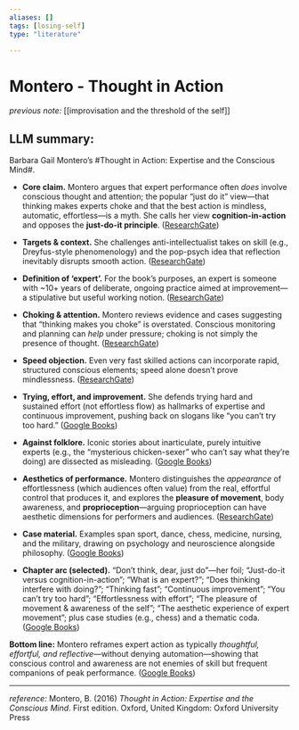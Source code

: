 ```yaml
---
aliases: []
tags: [losing-self]
type: "literature"

---
```


# Montero - Thought in Action

_previous note:_ [[improvisation and the threshold of the self]]

## LLM summary:

Barbara Gail Montero’s #Thought in Action: Expertise and the Conscious Mind#.

- **Core claim.** Montero argues that expert performance often _does_ involve conscious thought and attention; the popular “just do it” view—that thinking makes experts choke and that the best action is mindless, automatic, effortless—is a myth. She calls her view **cognition-in-action** and opposes the **just-do-it principle**. ([ResearchGate](https://www.researchgate.net/publication/345692809_Thought_in_Action_Expertise_and_the_Conscious_Mind "(PDF) Thought in Action: Expertise and the Conscious Mind"))
    
- **Targets & context.** She challenges anti-intellectualist takes on skill (e.g., Dreyfus-style phenomenology) and the pop-psych idea that reflection inevitably disrupts smooth action. ([ResearchGate](https://www.researchgate.net/publication/345692809_Thought_in_Action_Expertise_and_the_Conscious_Mind "(PDF) Thought in Action: Expertise and the Conscious Mind"))
    
- **Definition of ‘expert’.** For the book’s purposes, an expert is someone with ~10+ years of deliberate, ongoing practice aimed at improvement—a stipulative but useful working notion. ([ResearchGate](https://www.researchgate.net/publication/345692809_Thought_in_Action_Expertise_and_the_Conscious_Mind "(PDF) Thought in Action: Expertise and the Conscious Mind"))
    
- **Choking & attention.** Montero reviews evidence and cases suggesting that “thinking makes you choke” is overstated. Conscious monitoring and planning can _help_ under pressure; choking is not simply the presence of thought. ([ResearchGate](https://www.researchgate.net/publication/345692809_Thought_in_Action_Expertise_and_the_Conscious_Mind "(PDF) Thought in Action: Expertise and the Conscious Mind"))
    
- **Speed objection.** Even very fast skilled actions can incorporate rapid, structured conscious elements; speed alone doesn’t prove mindlessness. ([ResearchGate](https://www.researchgate.net/publication/345692809_Thought_in_Action_Expertise_and_the_Conscious_Mind "(PDF) Thought in Action: Expertise and the Conscious Mind"))
    
- **Trying, effort, and improvement.** She defends trying hard and sustained effort (not effortless flow) as hallmarks of expertise and continuous improvement, pushing back on slogans like “you can’t try too hard.” ([Google Books](https://books.google.com/books/about/Thought_in_Action.html?id=VioUDAAAQBAJ "Thought in Action: Expertise and the Conscious Mind - Barbara Gail Montero - Google Libri"))
    
- **Against folklore.** Iconic stories about inarticulate, purely intuitive experts (e.g., the “mysterious chicken-sexer” who can’t say what they’re doing) are dissected as misleading. ([Google Books](https://books.google.com/books/about/Thought_in_Action.html?id=VioUDAAAQBAJ "Thought in Action: Expertise and the Conscious Mind - Barbara Gail Montero - Google Libri"))
    
- **Aesthetics of performance.** Montero distinguishes the _appearance_ of effortlessness (which audiences often value) from the real, effortful control that produces it, and explores the **pleasure of movement**, body awareness, and **proprioception**—arguing proprioception can have aesthetic dimensions for performers and audiences. ([ResearchGate](https://www.researchgate.net/publication/345692809_Thought_in_Action_Expertise_and_the_Conscious_Mind "(PDF) Thought in Action: Expertise and the Conscious Mind"))
    
- **Case material.** Examples span sport, dance, chess, medicine, nursing, and the military, drawing on psychology and neuroscience alongside philosophy. ([Google Books](https://books.google.com/books/about/Thought_in_Action.html?id=VioUDAAAQBAJ "Thought in Action: Expertise and the Conscious Mind - Barbara Gail Montero - Google Libri"))
    
- **Chapter arc (selected).** “Don’t think, dear, just do”—her foil; “Just-do-it versus cognition-in-action”; “What is an expert?”; “Does thinking interfere with doing?”; “Thinking fast”; “Continuous improvement”; “You can’t try too hard”; “Effortlessness with effort”; “The pleasure of movement & awareness of the self”; “The aesthetic experience of expert movement”; plus case studies (e.g., chess) and a thematic coda. ([Google Books](https://books.google.com/books/about/Thought_in_Action.html?id=VioUDAAAQBAJ "Thought in Action: Expertise and the Conscious Mind - Barbara Gail Montero - Google Libri"))
    

**Bottom line:** Montero reframes expert action as typically _thoughtful, effortful, and reflective_—without denying automation—showing that conscious control and awareness are not enemies of skill but frequent companions of peak performance. ([Google Books](https://books.google.com/books/about/Thought_in_Action.html?id=VioUDAAAQBAJ "Thought in Action: Expertise and the Conscious Mind - Barbara Gail Montero - Google Libri"))


---
_reference:_ Montero, B. (2016) _Thought in Action: Expertise and the Conscious Mind_. First edition. Oxford, United Kingdom: Oxford University Press